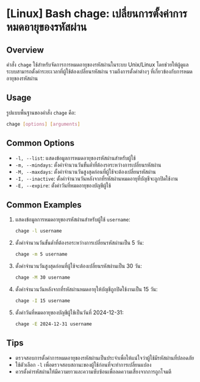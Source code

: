 # [Linux] Bash chage: เปลี่ยนการตั้งค่าการหมดอายุของรหัสผ่าน

## Overview
คำสั่ง `chage` ใช้สำหรับจัดการการหมดอายุของรหัสผ่านในระบบ Unix/Linux โดยช่วยให้ผู้ดูแลระบบสามารถตั้งค่าระยะเวลาที่ผู้ใช้ต้องเปลี่ยนรหัสผ่าน รวมถึงการตั้งค่าต่างๆ ที่เกี่ยวข้องกับการหมดอายุของรหัสผ่าน

## Usage
รูปแบบพื้นฐานของคำสั่ง `chage` คือ:

```bash
chage [options] [arguments]
```

## Common Options
- `-l, --list`: แสดงข้อมูลการหมดอายุของรหัสผ่านสำหรับผู้ใช้
- `-m, --mindays`: ตั้งค่าจำนวนวันขั้นต่ำที่ต้องรอระหว่างการเปลี่ยนรหัสผ่าน
- `-M, --maxdays`: ตั้งค่าจำนวนวันสูงสุดก่อนที่ผู้ใช้จะต้องเปลี่ยนรหัสผ่าน
- `-I, --inactive`: ตั้งค่าจำนวนวันหลังจากที่รหัสผ่านหมดอายุที่บัญชีจะถูกปิดใช้งาน
- `-E, --expire`: ตั้งค่าวันที่หมดอายุของบัญชีผู้ใช้

## Common Examples
1. แสดงข้อมูลการหมดอายุของรหัสผ่านสำหรับผู้ใช้ `username`:
   ```bash
   chage -l username
   ```

2. ตั้งค่าจำนวนวันขั้นต่ำที่ต้องรอระหว่างการเปลี่ยนรหัสผ่านเป็น 5 วัน:
   ```bash
   chage -m 5 username
   ```

3. ตั้งค่าจำนวนวันสูงสุดก่อนที่ผู้ใช้จะต้องเปลี่ยนรหัสผ่านเป็น 30 วัน:
   ```bash
   chage -M 30 username
   ```

4. ตั้งค่าจำนวนวันหลังจากที่รหัสผ่านหมดอายุให้บัญชีถูกปิดใช้งานเป็น 15 วัน:
   ```bash
   chage -I 15 username
   ```

5. ตั้งค่าวันที่หมดอายุของบัญชีผู้ใช้เป็นวันที่ 2024-12-31:
   ```bash
   chage -E 2024-12-31 username
   ```

## Tips
- ตรวจสอบการตั้งค่าการหมดอายุของรหัสผ่านเป็นประจำเพื่อให้แน่ใจว่าผู้ใช้มีรหัสผ่านที่ปลอดภัย
- ใช้ตัวเลือก `-l` เพื่อตรวจสอบสถานะของผู้ใช้ก่อนที่จะทำการเปลี่ยนแปลง
- ควรตั้งค่ารหัสผ่านให้มีความยาวและความซับซ้อนเพื่อลดความเสี่ยงจากการถูกโจมตี